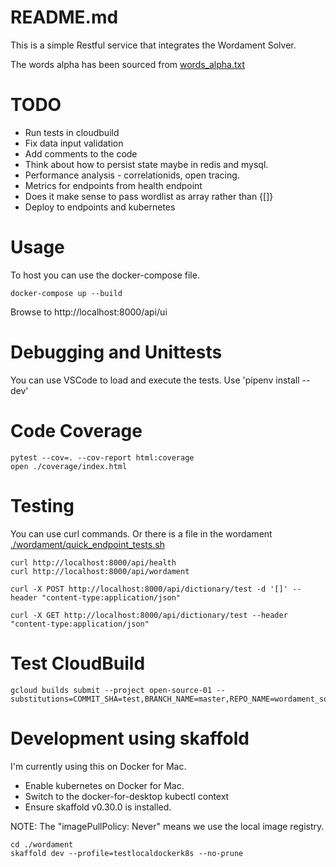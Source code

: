 # README.md
This is a simple Restful service that integrates the Wordament Solver.  

The words alpha has been sourced from [words_alpha.txt](https://github.com/dwyl/english-words/blob/master/words_alpha.txt)

# TODO
* Run tests in cloudbuild
* Fix data input validation
* Add comments to the code
* Think about how to persist state maybe in redis and mysql.
* Performance analysis - correlationids, open tracing.  
* Metrics for endpoints from health endpoint
* Does it make sense to pass wordlist as array rather than {[]}
* Deploy to endpoints and kubernetes

# Usage
To host you can use the docker-compose file. 

```
docker-compose up --build
```

Browse to http://localhost:8000/api/ui

# Debugging and Unittests
You can use VSCode to load and execute the tests. Use 'pipenv install --dev'

# Code Coverage
```
pytest --cov=. --cov-report html:coverage
open ./coverage/index.html 
```

# Testing 
You can use curl commands.  Or there is a file in the wordament [./wordament/quick_endpoint_tests.sh](./wordament/quick_endpoint_tests.sh)
```
curl http://localhost:8000/api/health
curl http://localhost:8000/api/wordament

curl -X POST http://localhost:8000/api/dictionary/test -d '[]' --header "content-type:application/json"

curl -X GET http://localhost:8000/api/dictionary/test --header "content-type:application/json"

```

# Test CloudBuild
```
gcloud builds submit --project open-source-01 --substitutions=COMMIT_SHA=test,BRANCH_NAME=master,REPO_NAME=wordament_solver_service
```

# Development using skaffold
I'm currently using this on Docker for Mac.

* Enable kubernetes on Docker for Mac. 
* Switch to the docker-for-desktop kubectl context 
* Ensure skaffold v0.30.0 is installed. 

NOTE: The "imagePullPolicy: Never" means we use the local image registry. 

```
cd ./wordament
skaffold dev --profile=testlocaldockerk8s --no-prune
```
